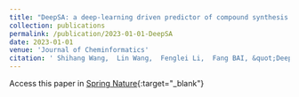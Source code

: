 ```yaml
---
title: "DeepSA: a deep-learning driven predictor of compound synthesis accessibility"
collection: publications
permalink: /publication/2023-01-01-DeepSA
date: 2023-01-01
venue: 'Journal of Cheminformatics'
citation: ' Shihang Wang,  Lin Wang,  Fenglei Li,  Fang BAI, &quot;DeepSA: a deep-learning driven predictor of compound synthesis accessibility.&quot; Journal of Cheminformatics, 2023.'
---
```

Access this paper in [Spring Nature](https://jcheminf.biomedcentral.com/articles/10.1186/s13321-023-00771-3){:target="_blank"}